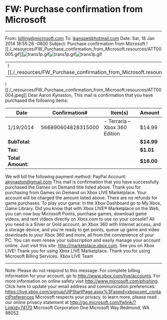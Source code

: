 # FW: Purchase confirmation from Microsoft

* * *

From: billing@microsoft.com
To: ikanspel@hotmail.com
Date: Sat, 18 Jan 2014 18:55:28 -0800
Subject: Purchase confirmation from Microsoft
![[./_resources/FW_Purchase_confirmation_from_Microsoft.resources/ATT00005.gif]]![trans1p.gif](http://trans1p.gif)![trans1p.gif](http://trans1p.gif)![trans1p.gif](http://trans1p.gif)

|     |     |     |
| --- | --- | --- |
| ![[./_resources/FW_Purchase_confirmation_from_Microsoft.resources/ATT00001.jpeg]] | ![[./_resources/FW_Purchase_confirmation_from_Microsoft.resources/ATT00002.jpeg]] | ![[./_resources/FW_Purchase_confirmation_from_Microsoft.resources/ATT00003.jpeg]] |

![[./_resources/FW_Purchase_confirmation_from_Microsoft.resources/ATT00004.jpeg]]
Dear Aaron Kynaston,
This mail is confirmation that you have purchased the following items:

| Date | Confirmation# | Item(s) | Amount |
| --- | --- | --- | --- |
| 1/19/2014 | 566890604828315000 | \- Terraria – Xbox 360 Edition | $14.99 |
| **SubTotal:** |     |     | **$14.99** |
| **Tax:** |     |     | **$1.01** |
| **Total Amount:** |     |     | **$16.00** |

We will bill the following payment method:
PayPal Account: akynaston@gmail.com
This mail is confirmation that you have successfully purchased the Games on Demand title listed above. Thank you for purchasing from Games on Demand on Xbox LIVE Marketplace. Your account will be charged the amount listed above. There are no refunds for game purchases. To play your game: in the Xbox Dashboard go to My Xbox, Game Library. Did you know that with Xbox LIVE® Marketplace on the Web, you can now buy Microsoft Points, purchase games, download game videos, and rent videos directly on Xbox.com to use on your console? All you need is a Silver or Gold account, an Xbox 360 with Internet access, and a storage device, and you're ready to get points, queue up game and video downloads to your Xbox 360 and more, all from the convenience of your PC. You can even renew your subscription and easily manage your account online. Just visit this site: http://marketplace.xbox.com. See you on Xbox LIVE! Thank you for using Xbox LIVE Marketplace.
Thank you for using Microsoft Billing Services.
Xbox LIVE Team

* * *

Note: Please do not respond to this message. For complete billing information for your account, go to http://www.xbox.com/live/accounts. For more information on online safety visit http://www.microsoft.com/phishing. Click here to update your email address and communication preferences: https://live.xbox.com/signup/UIPStartPage.aspx%3Fappid=xboxcom\_contactPreferences Microsoft respects your privacy, to learn more, please read our online privacy statement at http://go.microsoft.com/fwlink/?LinkId=74170 Microsoft Corporation One Microsoft Way Redmond, WA 98052
